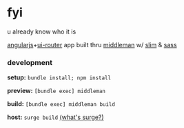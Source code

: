 # fyi

u already know who it is

[angularjs](https://angularjs.org)+[ui-router](https://ui-router.github.io) app built thru [middleman](https://middlemanapp.com) w/ [slim](http://slim-lang.com) & [sass](https://sass-lang.com)

### development

**setup:** `bundle install; npm install`

**preview:** `[bundle exec] middleman`

**build:** `[bundle exec] middleman build`

**host:** `surge build` [(what's surge?)](https://surge.sh)

